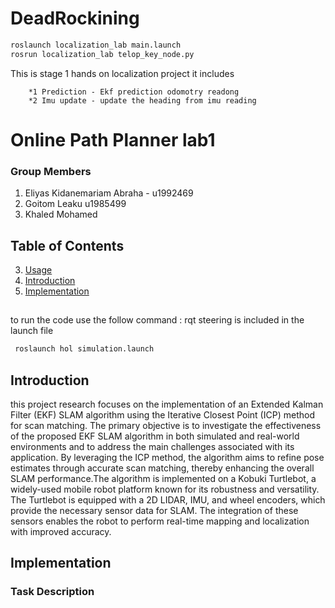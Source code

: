 # DeadRockining 
```bash
roslaunch localization_lab main.launch
rosrun localization_lab telop_key_node.py
```
This is stage 1 hands on localization project it includes

        *1 Prediction - Ekf prediction odomotry readong 
        *2 Imu update - update the heading from imu reading 

# Online Path Planner lab1

### Group Members 
   1. Eliyas Kidanemariam Abraha - u1992469
   2. Goitom Leaku  u1985499
   3. Khaled Mohamed 

## Table of Contents
3. [Usage](#usage)
1. [Introduction](#introduction)
2. [Implementation](#features)

## 
## 
## 
 to run the code use the follow command : rqt steering is included in the launch file   

 ```sh
  roslaunch hol simulation.launch
  ```
  
## Introduction
this project research focuses on the implementation  of an Extended Kalman Filter (EKF) SLAM algorithm using the Iterative Closest Point (ICP) method
for scan matching. The primary objective is to investigate the effectiveness of the proposed EKF SLAM algorithm in both simulated and real-world environments and to address the main challenges associated with its application. By leveraging the ICP method, the algorithm aims to refine pose estimates through accurate scan matching, thereby enhancing the overall SLAM performance.The algorithm is implemented on a Kobuki Turtlebot, a widely-used mobile robot platform known for its robustness and versatility. The Turtlebot is equipped with a 2D LIDAR, IMU, and wheel encoders, which provide the necessary sensor data for SLAM. The integration of these sensors enables the robot to perform real-time mapping and
localization with improved accuracy.
## Implementation 
### 

### Task Description 

### 


